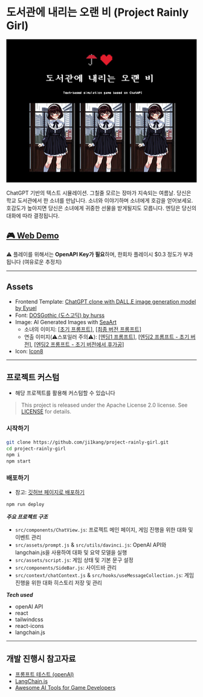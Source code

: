 # 도서관에 내리는 오랜 비 (Project Rainly Girl)

![섬네일](src/assets/img/thumbnail.jpg)

ChatGPT 기반의 텍스트 시뮬레이션. 그칠줄 모르는 장마가 지속되는 여름날. 당신은 학교 도서관에서 한 소녀를 만납니다.
소녀와 이야기하며 소녀에게 호감을 얻어보세요. 호감도가 높아지면 당신은 소녀에게 귀중한 선물을 받게될지도 모릅니다.
엔딩은 당신의 대화에 따라 결정됩니다.

## [🎮 Web Demo](https://ji1kang.github.io/project-rainly-girl/)

⚠️ 플레이를 위해서는 **OpenAPI Key가 필요**하며, 한회차 플레이시 $0.3 정도가 부과됩니다 (여유로운 추정치)

---

## Assets

- Frontend Template: [ChatGPT clone with DALL.E image generation model by Eyuel](https://github.com/EyuCoder/chatgpt-clone)
- Font: [DOSGothic (도스고딕) by hurss](https://github.com/hurss/fonts)
- Image: AI Generated Images with [SeaArt](https://www.seaart.ai)
  - 소녀의 이미지: [[초기 프롬프트]](https://www.seaart.ai/explore/detail/cid89ah4msbfb6vhjttg), [[최종 버전 프롬프트]](https://www.seaart.ai/explore/detail/cid8jsp4msbfb6vi6770)
  - 연출 이미지(⚠️스포일러 주의⚠️): [[엔딩1 프롬프트]](https://www.seaart.ai/explore/detail/cih6voh4msb7pi9oi7ng), [[엔딩2 프롬프트 - 초기 버전]](https://www.seaart.ai/explore/detail/cihdarp4msb49osk4mbg), [[엔딩2 프롬프트 - 초기 버전에서 후가공]](https://www.seaart.ai/explore/detail/cihde3p4msb49oska22g)
- Icon: [Icon8](https://icons8.com/icons/set/pixel)

---

## 프로젝트 커스텀

- 해당 프로젝트를 활용해 커스텀할 수 있습니다

> This project is released under the Apache License 2.0 license. See [LICENSE](./LICENSE) for details.

### 시작하기

```bash
git clone https://github.com/ji1kang/project-rainly-girl.git
cd project-rainly-girl
npm i
npm start
```

### 배포하기

- 참고: [깃허브 페이지로 배포하기](https://whales.tistory.com/104)

```bash
npm run deploy
```

**_주요 프로젝트 구조_**

- `src/components/ChatView.js`: 프로젝트 메인 페이지, 게임 진행을 위한 대화 및 이벤트 관리
- `src/assets/prompt.js` & `src/utils/davinci.js`: OpenAI API와 langchain.js을 사용하여 대화 및 요약 모델을 실행
- `src/assets/script.js`: 게임 상태 및 기본 문구 설정
- `src/components/SideBar.js`: 사이드바 관리
- `src/context/chatContext.js` & `src/hooks/useMessageCollection.js`: 게임 진행을 위한 대화 히스토리 저장 및 관리

**_Tech used_**

- openAI API
- react
- tailwindcss
- react-icons
- langchain.js

---

## 개발 진행시 참고자료

- [프롬프트 테스트 (openAI)](https://platform.openai.com/playground)
- [LangChain.js](https://js.langchain.com/docs)
- [Awesome AI Tools for Game Developers](https://github.com/simoninithomas/awesome-ai-tools-for-game-dev)
